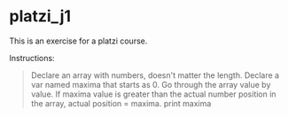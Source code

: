 # platzi_j1

This is an exercise for a platzi course.

Instructions:

> Declare an array with numbers, doesn't matter the length.
> Declare a var named maxima that starts as 0.
> Go through the array value by value.
> If maxima value is greater than the actual number position in the array, actual position = maxima.
> print maxima
